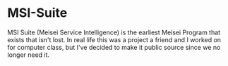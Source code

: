 # MSI-Suite
MSI Suite (Meisei Service Intelligence) is the earliest Meisei Program that exists that isn't lost. In real life this was a project a friend and I worked on for computer class, but I've decided to make it public source since we no longer need it.
